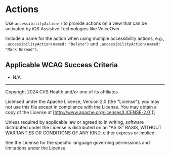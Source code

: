 # Actions
Use `accessibilityAction()` to provide actions on a view that can be activated by iOS Assistive Technologies like VoiceOver.

Include a name for the action when using multiple accessibility actions, e.g., `.accessibilityAction(named: "Delete")` and `.accessibilityAction(named: "Mark Unread")`.

## Applicable WCAG Success Criteria
- N/A

----

Copyright 2024 CVS Health and/or one of its affiliates

Licensed under the Apache License, Version 2.0 (the "License");
you may not use this file except in compliance with the License.
You may obtain a copy of the License at
[http://www.apache.org/licenses/LICENSE-2.0]()

Unless required by applicable law or agreed to in writing, software
distributed under the License is distributed on an "AS IS" BASIS,
WITHOUT WARRANTIES OR CONDITIONS OF ANY KIND, either express or implied.

See the License for the specific language governing permissions and
limitations under the License.
